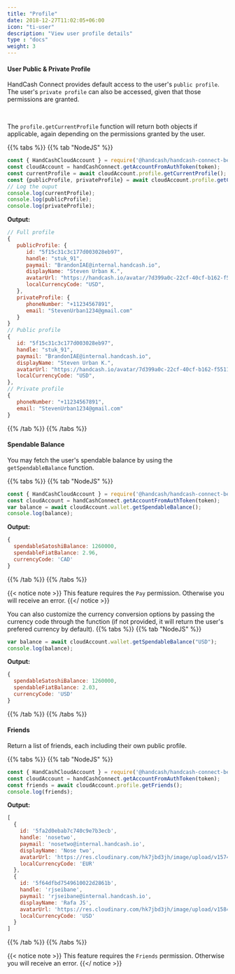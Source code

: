 ```yaml
---
title: "Profile"
date: 2018-12-27T11:02:05+06:00
icon: "ti-user"
description: "View user profile details"
type : "docs"
weight: 3
---
```


#### User Public & Private Profile

HandCash Connect provides default access to the user's `public profile`. The user's `private profile` can also be accessed, given that those permissions are granted.

<br/>

The `profile.getCurrentProfile` function will return both objects if applicable, again depending on the permissions granted by the user. 

 {{% tabs %}}
   {{% tab "NodeJS" %}}

```javascript
const { HandCashCloudAccount } = require('@handcash/handcash-connect-beta');
const cloudAccount = handCashConnect.getAccountFromAuthToken(token);
const currentProfile = await cloudAccount.profile.getCurrentProfile();
const {publicProfile, privateProfile} = await cloudAccount.profile.getCurrentProfile();  
// Log the ouput
console.log(currentProfile);
console.log(publicProfile);
console.log(privateProfile);
```

**Output:**
```javascript
// Full profile
{
   publicProfile: {
      id: "5f15c31c3c177d003028eb97",
      handle: "stuk_91",
      paymail: "BrandonIAE@internal.handcash.io",
      displayName: "Steven Urban K.",
      avatarUrl: "https://handcash.io/avatar/7d399a0c-22cf-40cf-b162-f5511a4645db",
      localCurrencyCode: "USD",
   },
   privateProfile: { 
      phoneNumber: "+11234567891",
      email: "StevenUrban1234@gmail.com" 
   }
}
// Public profile 
{
   id: "5f15c31c3c177d003028eb97",
   handle: "stuk_91",
   paymail: "BrandonIAE@internal.handcash.io",
   displayName: "Steven Urban K.",
   avatarUrl: "https://handcash.io/avatar/7d399a0c-22cf-40cf-b162-f5511a4645db",
   localCurrencyCode: "USD",
},
// Private profile 
{ 
   phoneNumber: "+11234567891",
   email: "StevenUrban1234@gmail.com" 
}

```
   {{% /tab %}}
{{% /tabs %}}

#### Spendable Balance

You may fetch the user's spendable balance by using the `getSpendableBalance` function. 

 {{% tabs %}}
   {{% tab "NodeJS" %}}
```javascript
const { HandCashCloudAccount } = require('@handcash/handcash-connect-beta');
const cloudAccount = handCashConnect.getAccountFromAuthToken(token);
var balance = await cloudAccount.wallet.getSpendableBalance();
console.log(balance);
```

**Output:**
```javascript
{
  spendableSatoshiBalance: 1260000,
  spendableFiatBalance: 2.96,
  currencyCode: 'CAD'
}
```
   {{% /tab %}}
{{% /tabs %}}


{{< notice note >}}
This feature requires the `Pay` permission. Otherwise you will receive an error.
{{</ notice >}}

You can also customize the currency conversion options by passing the currency code through the function (if not provided, it will return the user's prefered currency by default).
 {{% tabs %}}
   {{% tab "NodeJS" %}}
```javascript
var balance = await cloudAccount.wallet.getSpendableBalance("USD");
console.log(balance);
```

**Output:**
```javascript
{
  spendableSatoshiBalance: 1260000,
  spendableFiatBalance: 2.03,
  currencyCode: 'USD'
}

```
   {{% /tab %}}
{{% /tabs %}}

#### Friends

Return a list of friends, each including their own public profile.


 {{% tabs %}}
   {{% tab "NodeJS" %}}


```javascript
const { HandCashCloudAccount } = require('@handcash/handcash-connect-beta');
const cloudAccount = handCashConnect.getAccountFromAuthToken(token);
const friends = await cloudAccount.profile.getFriends();
console.log(friends);
```

**Output:**
```javascript
[
  {
    id: '5fa2d0ebab7c740c9e7b3ecb',
    handle: 'nosetwo',
    paymail: 'nosetwo@internal.handcash.io',
    displayName: 'Nose two',
    avatarUrl: 'https://res.cloudinary.com/hk7jbd3jh/image/upload/v1574787300/gntqxv6ed7sacwpfwumj.jpg',
    localCurrencyCode: 'EUR'
  },
  {
    id: '5f64dfbd7549610022d2861b',
    handle: 'rjseibane',
    paymail: 'rjseibane@internal.handcash.io',
    displayName: 'Rafa JS',
    avatarUrl: 'https://res.cloudinary.com/hk7jbd3jh/image/upload/v1584356800/hprcfwdasenpnrqei3uz.jpg',
    localCurrencyCode: 'USD'
  }
]
```
   {{% /tab %}}
{{% /tabs %}}


{{< notice note >}}
This feature requires the `Friends` permission. Otherwise you will receive an error.
{{</ notice >}}